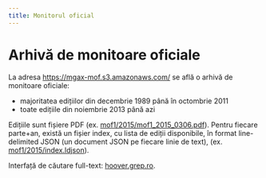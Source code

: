 ```yaml
---
title: Monitorul oficial
---
```

# Arhivă de monitoare oficiale

La adresa https://mgax-mof.s3.amazonaws.com/ se află o arhivă de monitoare
oficiale:

* majoritatea edițiilor din decembrie 1989 până în octombrie 2011
* toate edițiile din noiembrie 2013 până azi

Edițiile sunt fișiere PDF (ex. [mof1/2015/mof1_2015_0306.pdf][]). Pentru
fiecare parte+an, există un fișier index, cu lista de ediții disponibile, în
format line-delimited JSON (un document JSON pe fiecare linie de text), (ex.
[mof1/2015/index.ldjson][]).

Interfață de căutare full-text: [hoover.grep.ro][].

[mof1/2015/mof1_2015_0306.pdf]:
http://mofs.tanker.grep.ro/mof1/2015/mof1_2015_0306.pdf
[mof1/2015/index.ldjson]: http://mofs.tanker.grep.ro/mof1/2015/index.ldjson
[hoover.grep.ro]: https://hoover.grep.ro
